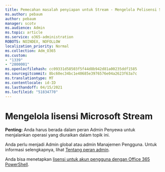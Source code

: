 ```yaml
---
title: Pemecahan masalah penyiapan untuk Stream - Mengelola Pelisensi Streaming
ms.author: pebaum
author: pebaum
manager: scotv
ms.audience: Admin
ms.topic: article
ms.service: o365-administration
ROBOTS: NOINDEX, NOFOLLOW
localization_priority: Normal
ms.collection: Adm_O365
ms.custom:
- "1339"
- "2800001"
ms.openlocfilehash: cc09331d58503f5f44d8b942d81a00235ddf1585
ms.sourcegitcommit: 8bc60ec34bc1e40685e3976576e04a2623f63a7c
ms.translationtype: MT
ms.contentlocale: id-ID
ms.lasthandoff: 04/15/2021
ms.locfileid: "51834770"
---
```

# <a name="managing-microsoft-stream-licenses"></a>Mengelola lisensi Microsoft Stream

**Penting:** Anda harus berada dalam peran Admin Penyewa untuk menjalankan operasi yang diuraikan dalam topik ini.

Anda perlu menjadi Admin global atau admin Manajemen Pengguna. Untuk informasi selengkapnya, lihat [Tentang peran admin](https://docs.microsoft.com/microsoft-365/admin/add-users/about-admin-roles).

Anda bisa menetapkan [lisensi untuk akun pengguna dengan Office 365 PowerShell](https://go.microsoft.com/fwlink/p/?linkid=850410).
